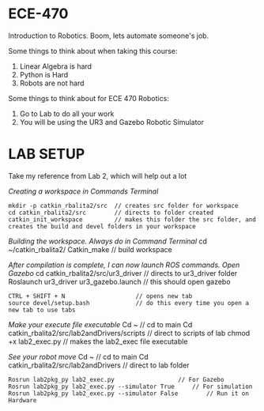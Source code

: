 # ECE-470
Introduction to Robotics. Boom, lets automate someone's job.

Some things to think about when taking this course:
  1. Linear Algebra is hard
  2. Python is Hard
  3. Robots are not hard

Some things to think about for ECE 470 Robotics:
  1. Go to Lab to do all your work
  2. You will be using the UR3 and Gazebo Robotic Simulator
  
LAB SETUP
=================================
Take my reference from Lab 2, which will help out a lot

*Creating a workspace in Commands Terminal*

    mkdir -p catkin_rbalita2/src  // creates src folder for workspace
    cd catkin_rbalita2/src        // directs to folder created
    catkin_init_workspace         // makes this folder the src folder, and creates the build and devel folders in your workspace
    
*Building the workspace. Always do in Command Terminal*
    cd ~/catkin_rbalita2/
    Catkin_make					// build workspace

*After compilation is complete, I can now launch ROS commands. Open Gazebo*
    cd catkin_rbalita2/src/ur3_driver 	      // directs to ur3_driver folder
    Roslaunch ur3_driver ur3_gazebo.launch 	// this should open gazebo

    CTRL + SHIFT + N					// opens new tab
    source devel/setup.bash				// do this every time you open a new tab to use tabs


*Make your execute file executable*
    Cd ~  							// cd to main
    Cd catkin_rbalita2/src/lab2andDrivers/scripts   // direct to scripts of lab
    chmod +x lab2_exec.py 					// makes the lab2_exec file executable


*See your robot move*
    Cd ~ 								  // cd to main
    Cd catkin_rbalita2/src/lab2andDrivers 		  // direct to lab folder

    Rosrun lab2pkg_py lab2_exec.py					// For Gazebo 
    Rosrun lab2pkg_py lab2_exec.py --simulator True		// For simulation
    Rosrun lab2pkg_py lab2_exec.py --simulator False		// Run it on Hardware





